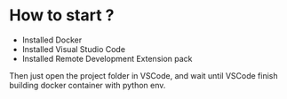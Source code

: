 # How to start ?

- Installed Docker
- Installed Visual Studio Code
- Installed Remote Development Extension pack

Then just open the project folder in VSCode, and wait until VSCode finish building docker container with python env.
